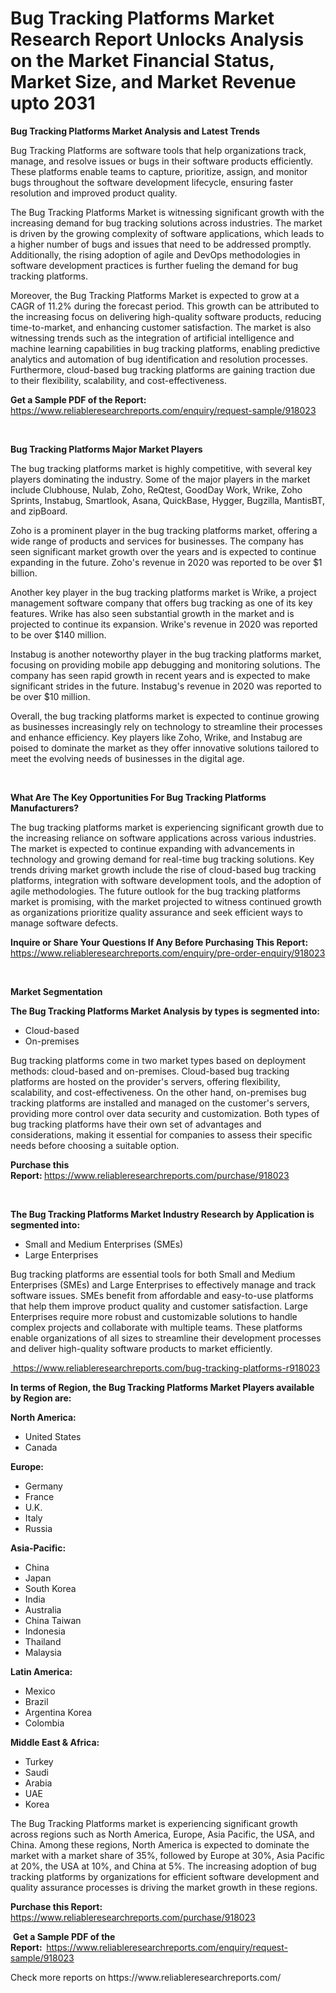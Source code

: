 <p><h1>Bug Tracking Platforms Market Research Report Unlocks Analysis on the Market Financial Status, Market Size, and Market Revenue upto 2031</h1></p><p><strong>Bug Tracking Platforms Market Analysis and Latest Trends</strong></p>
<p><p>Bug Tracking Platforms are software tools that help organizations track, manage, and resolve issues or bugs in their software products efficiently. These platforms enable teams to capture, prioritize, assign, and monitor bugs throughout the software development lifecycle, ensuring faster resolution and improved product quality.</p><p>The Bug Tracking Platforms Market is witnessing significant growth with the increasing demand for bug tracking solutions across industries. The market is driven by the growing complexity of software applications, which leads to a higher number of bugs and issues that need to be addressed promptly. Additionally, the rising adoption of agile and DevOps methodologies in software development practices is further fueling the demand for bug tracking platforms.</p><p>Moreover, the Bug Tracking Platforms Market is expected to grow at a CAGR of 11.2% during the forecast period. This growth can be attributed to the increasing focus on delivering high-quality software products, reducing time-to-market, and enhancing customer satisfaction. The market is also witnessing trends such as the integration of artificial intelligence and machine learning capabilities in bug tracking platforms, enabling predictive analytics and automation of bug identification and resolution processes. Furthermore, cloud-based bug tracking platforms are gaining traction due to their flexibility, scalability, and cost-effectiveness.</p></p>
<p><strong>Get a Sample PDF of the Report:&nbsp;</strong> <a href="https://www.reliableresearchreports.com/enquiry/request-sample/918023">https://www.reliableresearchreports.com/enquiry/request-sample/918023</a></p>
<p>&nbsp;</p>
<p><strong>Bug Tracking Platforms Major Market Players</strong></p>
<p><p>The bug tracking platforms market is highly competitive, with several key players dominating the industry. Some of the major players in the market include Clubhouse, Nulab, Zoho, ReQtest, GoodDay Work, Wrike, Zoho Sprints, Instabug, Smartlook, Asana, QuickBase, Hygger, Bugzilla, MantisBT, and zipBoard.</p><p>Zoho is a prominent player in the bug tracking platforms market, offering a wide range of products and services for businesses. The company has seen significant market growth over the years and is expected to continue expanding in the future. Zoho's revenue in 2020 was reported to be over $1 billion.</p><p>Another key player in the bug tracking platforms market is Wrike, a project management software company that offers bug tracking as one of its key features. Wrike has also seen substantial growth in the market and is projected to continue its expansion. Wrike's revenue in 2020 was reported to be over $140 million.</p><p>Instabug is another noteworthy player in the bug tracking platforms market, focusing on providing mobile app debugging and monitoring solutions. The company has seen rapid growth in recent years and is expected to make significant strides in the future. Instabug's revenue in 2020 was reported to be over $10 million.</p><p>Overall, the bug tracking platforms market is expected to continue growing as businesses increasingly rely on technology to streamline their processes and enhance efficiency. Key players like Zoho, Wrike, and Instabug are poised to dominate the market as they offer innovative solutions tailored to meet the evolving needs of businesses in the digital age.</p></p>
<p>&nbsp;</p>
<p><strong>What Are The Key Opportunities For Bug Tracking Platforms Manufacturers?</strong></p>
<p><p>The bug tracking platforms market is experiencing significant growth due to the increasing reliance on software applications across various industries. The market is expected to continue expanding with advancements in technology and growing demand for real-time bug tracking solutions. Key trends driving market growth include the rise of cloud-based bug tracking platforms, integration with software development tools, and the adoption of agile methodologies. The future outlook for the bug tracking platforms market is promising, with the market projected to witness continued growth as organizations prioritize quality assurance and seek efficient ways to manage software defects.</p></p>
<p><strong>Inquire or Share Your Questions If Any Before Purchasing This Report:</strong> <a href="https://www.reliableresearchreports.com/enquiry/pre-order-enquiry/918023">https://www.reliableresearchreports.com/enquiry/pre-order-enquiry/918023</a></p>
<p>&nbsp;</p>
<p><strong>Market Segmentation</strong></p>
<p><strong>The Bug Tracking Platforms Market Analysis by types is segmented into:</strong></p>
<p><ul><li>Cloud-based</li><li>On-premises</li></ul></p>
<p><p>Bug tracking platforms come in two market types based on deployment methods: cloud-based and on-premises. Cloud-based bug tracking platforms are hosted on the provider's servers, offering flexibility, scalability, and cost-effectiveness. On the other hand, on-premises bug tracking platforms are installed and managed on the customer's servers, providing more control over data security and customization. Both types of bug tracking platforms have their own set of advantages and considerations, making it essential for companies to assess their specific needs before choosing a suitable option.</p></p>
<p><strong>Purchase this Report:&nbsp;</strong><a href="https://www.reliableresearchreports.com/purchase/918023">https://www.reliableresearchreports.com/purchase/918023</a></p>
<p>&nbsp;</p>
<p><strong>The Bug Tracking Platforms Market Industry Research by Application is segmented into:</strong></p>
<p><ul><li>Small and Medium Enterprises (SMEs)</li><li>Large Enterprises</li></ul></p>
<p><p>Bug tracking platforms are essential tools for both Small and Medium Enterprises (SMEs) and Large Enterprises to effectively manage and track software issues. SMEs benefit from affordable and easy-to-use platforms that help them improve product quality and customer satisfaction. Large Enterprises require more robust and customizable solutions to handle complex projects and collaborate with multiple teams. These platforms enable organizations of all sizes to streamline their development processes and deliver high-quality software products to market efficiently.</p></p>
<p><a href="https://www.reliableresearchreports.com/bug-tracking-platforms-r918023">&nbsp;https://www.reliableresearchreports.com/bug-tracking-platforms-r918023</a></p>
<p><strong>In terms of Region, the Bug Tracking Platforms Market Players available by Region are:</strong></p>
<p>
    <p> <strong> North America: </strong>
        <ul>
            <li>United States</li>
            <li>Canada</li>
        </ul>
        </p> 
    <p> <strong> Europe: </strong>
        <ul>
            <li>Germany</li>
            <li>France</li>
            <li>U.K.</li>
            <li>Italy</li>
            <li>Russia</li>
        </ul>
        </p> 
    <p> <strong> Asia-Pacific: </strong>
        <ul>
            <li>China</li>
            <li>Japan</li>
            <li>South Korea</li>
            <li>India</li>
            <li>Australia</li>
            <li>China Taiwan</li>
            <li>Indonesia</li>
            <li>Thailand</li>
            <li>Malaysia</li>
        </ul>
        </p> 
    <p> <strong> Latin America: </strong>
        <ul>
            <li>Mexico</li>
            <li>Brazil</li>
            <li>Argentina Korea</li>
            <li>Colombia</li>
        </ul>
        </p> 
    <p> <strong> Middle East & Africa: </strong>
        <ul>
            <li>Turkey</li>
            <li>Saudi</li>
            <li>Arabia</li>
            <li>UAE</li>
            <li>Korea</li>
        </ul>
    </p>
    </p>
<p><p>The Bug Tracking Platforms market is experiencing significant growth across regions such as North America, Europe, Asia Pacific, the USA, and China. Among these regions, North America is expected to dominate the market with a market share of 35%, followed by Europe at 30%, Asia Pacific at 20%, the USA at 10%, and China at 5%. The increasing adoption of bug tracking platforms by organizations for efficient software development and quality assurance processes is driving the market growth in these regions.</p></p>
<p><strong>Purchase this Report: </strong><a href="https://www.reliableresearchreports.com/purchase/918023">https://www.reliableresearchreports.com/purchase/918023</a></p>
<p>&nbsp;<strong>Get a Sample PDF of the Report:&nbsp;&nbsp;</strong><a href="https://www.reliableresearchreports.com/enquiry/request-sample/918023">https://www.reliableresearchreports.com/enquiry/request-sample/918023</a></p>
<p><strong></strong></p>
<p>Check more reports on https://www.reliableresearchreports.com/</p>